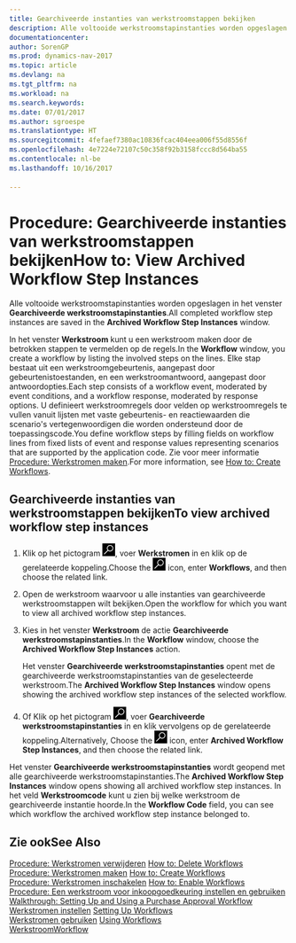 ```yaml
---
title: Gearchiveerde instanties van werkstroomstappen bekijken
description: Alle voltooide werkstroomstapinstanties worden opgeslagen in het venster **Gearchiveerde werkstroomstapinstanties**.
documentationcenter: 
author: SorenGP
ms.prod: dynamics-nav-2017
ms.topic: article
ms.devlang: na
ms.tgt_pltfrm: na
ms.workload: na
ms.search.keywords: 
ms.date: 07/01/2017
ms.author: sgroespe
ms.translationtype: HT
ms.sourcegitcommit: 4fefaef7380ac10836fcac404eea006f55d8556f
ms.openlocfilehash: 4e7224e72107c50c358f92b3158fccc8d564ba55
ms.contentlocale: nl-be
ms.lasthandoff: 10/16/2017

---
```

# <a name="how-to-view-archived-workflow-step-instances"></a><span data-ttu-id="b5373-103">Procedure: Gearchiveerde instanties van werkstroomstappen bekijken</span><span class="sxs-lookup"><span data-stu-id="b5373-103">How to: View Archived Workflow Step Instances</span></span>
<span data-ttu-id="b5373-104">Alle voltooide werkstroomstapinstanties worden opgeslagen in het venster **Gearchiveerde werkstroomstapinstanties**.</span><span class="sxs-lookup"><span data-stu-id="b5373-104">All completed workflow step instances are saved in the **Archived Workflow Step Instances** window.</span></span>  

 <span data-ttu-id="b5373-105">In het venster **Werkstroom** kunt u een werkstroom maken door de betrokken stappen te vermelden op de regels.</span><span class="sxs-lookup"><span data-stu-id="b5373-105">In the **Workflow** window, you create a workflow by listing the involved steps on the lines.</span></span> <span data-ttu-id="b5373-106">Elke stap bestaat uit een werkstroomgebeurtenis, aangepast door gebeurtenistoestanden, en een werkstroomantwoord, aangepast door antwoordopties.</span><span class="sxs-lookup"><span data-stu-id="b5373-106">Each step consists of a workflow event, moderated by event conditions, and a workflow response, moderated by response options.</span></span> <span data-ttu-id="b5373-107">U definieert werkstroomregels door velden op werkstroomregels te vullen vanuit lijsten met vaste gebeurtenis- en reactiewaarden die scenario's vertegenwoordigen die worden ondersteund door de toepassingscode.</span><span class="sxs-lookup"><span data-stu-id="b5373-107">You define workflow steps by filling fields on workflow lines from fixed lists of event and response values representing scenarios that are supported by the application code.</span></span> <span data-ttu-id="b5373-108">Zie voor meer informatie [Procedure: Werkstromen maken](across-how-to-create-workflows.md).</span><span class="sxs-lookup"><span data-stu-id="b5373-108">For more information, see [How to: Create Workflows](across-how-to-create-workflows.md).</span></span>  

## <a name="to-view-archived-workflow-step-instances"></a><span data-ttu-id="b5373-109">Gearchiveerde instanties van werkstroomstappen bekijken</span><span class="sxs-lookup"><span data-stu-id="b5373-109">To view archived workflow step instances</span></span>  
1.  <span data-ttu-id="b5373-110">Klik op het pictogram ![Zoeken naar pagina of rapport](media/ui-search/search_small.png "pictogram Zoeken naar pagina of rapport"), voer **Werkstromen** in en klik op de gerelateerde koppeling.</span><span class="sxs-lookup"><span data-stu-id="b5373-110">Choose the ![Search for Page or Report](media/ui-search/search_small.png "Search for Page or Report icon") icon, enter **Workflows**, and then choose the related link.</span></span>  
2.  <span data-ttu-id="b5373-111">Open de werkstroom waarvoor u alle instanties van gearchiveerde werkstroomstappen wilt bekijken.</span><span class="sxs-lookup"><span data-stu-id="b5373-111">Open the workflow for which you want to view all archived workflow step instances.</span></span>  
3.  <span data-ttu-id="b5373-112">Kies in het venster **Werkstroom** de actie **Gearchiveerde werkstroomstapinstanties**.</span><span class="sxs-lookup"><span data-stu-id="b5373-112">In the **Workflow** window, choose the **Archived Workflow Step Instances** action.</span></span>  

    <span data-ttu-id="b5373-113">Het venster **Gearchiveerde werkstroomstapinstanties** opent met de gearchiveerde werkstroomstapinstanties van de geselecteerde werkstroom.</span><span class="sxs-lookup"><span data-stu-id="b5373-113">The **Archived Workflow Step Instances** window opens showing the archived workflow step instances of the selected workflow.</span></span>  
4.  <span data-ttu-id="b5373-114">Of Klik op het pictogram ![Zoeken naar pagina of rapport](media/ui-search/search_small.png "pictogram Zoeken naar pagina of rapport"), voer **Gearchiveerde werkstroomstapinstanties** in en klik vervolgens op de gerelateerde koppeling.</span><span class="sxs-lookup"><span data-stu-id="b5373-114">Alternatively, Choose the ![Search for Page or Report](media/ui-search/search_small.png "Search for Page or Report icon") icon, enter **Archived Workflow Step Instances**, and then choose the related link.</span></span>  

<span data-ttu-id="b5373-115">Het venster **Gearchiveerde werkstroomstapinstanties** wordt geopend met alle gearchiveerde werkstroomstapinstanties.</span><span class="sxs-lookup"><span data-stu-id="b5373-115">The **Archived Workflow Step Instances** window opens showing all archived workflow step instances.</span></span> <span data-ttu-id="b5373-116">In het veld **Werkstroomcode** kunt u zien bij welke werkstroom de gearchiveerde instantie hoorde.</span><span class="sxs-lookup"><span data-stu-id="b5373-116">In the **Workflow Code** field, you can see which workflow the archived workflow step instance belonged to.</span></span>  

## <a name="see-also"></a><span data-ttu-id="b5373-117">Zie ook</span><span class="sxs-lookup"><span data-stu-id="b5373-117">See Also</span></span>  
 <span data-ttu-id="b5373-118">[Procedure: Werkstromen verwijderen](across-how-to-delete-workflows.md) </span><span class="sxs-lookup"><span data-stu-id="b5373-118">[How to: Delete Workflows](across-how-to-delete-workflows.md) </span></span>  
 <span data-ttu-id="b5373-119">[Procedure: Werkstromen maken](across-how-to-create-workflows.md) </span><span class="sxs-lookup"><span data-stu-id="b5373-119">[How to: Create Workflows](across-how-to-create-workflows.md) </span></span>  
 <span data-ttu-id="b5373-120">[Procedure: Werkstromen inschakelen](across-how-to-enable-workflows.md) </span><span class="sxs-lookup"><span data-stu-id="b5373-120">[How to: Enable Workflows](across-how-to-enable-workflows.md) </span></span>  
 <span data-ttu-id="b5373-121">[Procedure: Een werkstroom voor inkoopgoedkeuring instellen en gebruiken](walkthrough-setting-up-and-using-a-purchase-approval-workflow.md) </span><span class="sxs-lookup"><span data-stu-id="b5373-121">[Walkthrough: Setting Up and Using a Purchase Approval Workflow](walkthrough-setting-up-and-using-a-purchase-approval-workflow.md) </span></span>  
 <span data-ttu-id="b5373-122">[Werkstromen instellen](across-set-up-workflows.md) </span><span class="sxs-lookup"><span data-stu-id="b5373-122">[Setting Up Workflows](across-set-up-workflows.md) </span></span>  
 <span data-ttu-id="b5373-123">[Werkstromen gebruiken](across-use-workflows.md) </span><span class="sxs-lookup"><span data-stu-id="b5373-123">[Using Workflows](across-use-workflows.md) </span></span>  
 [<span data-ttu-id="b5373-124">Werkstroom</span><span class="sxs-lookup"><span data-stu-id="b5373-124">Workflow</span></span>](across-workflow.md)

